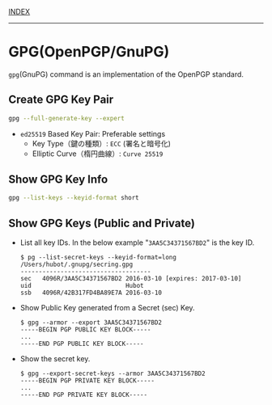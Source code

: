 [INDEX](../)

---

# GPG(OpenPGP/GnuPG)

`gpg`(GnuPG) command is an implementation of the OpenPGP standard.

## Create GPG Key Pair

```bash
gpg --full-generate-key --expert
```

- `ed25519` Based Key Pair: Preferable settings
  - Key Type（鍵の種類）: `ECC` (署名と暗号化)
  - Elliptic Curve（楕円曲線）: `Curve 25519`

## Show GPG Key Info

```bash
gpg --list-keys --keyid-format short
```

## Show GPG Keys (Public and Private)

- List all key IDs. In the below example "`3AA5C34371567BD2`" is the key ID.

  ```shellsession
  $ pg --list-secret-keys --keyid-format=long
  /Users/hubot/.gnupg/secring.gpg
  ------------------------------------
  sec   4096R/3AA5C34371567BD2 2016-03-10 [expires: 2017-03-10]
  uid                          Hubot
  ssb   4096R/42B317FD4BA89E7A 2016-03-10
  ```

- Show Public Key generated from a Secret (sec) Key.

  ```shellsession
  $ gpg --armor --export 3AA5C34371567BD2
  -----BEGIN PGP PUBLIC KEY BLOCK-----
  ...
  -----END PGP PUBLIC KEY BLOCK-----
  ```

- Show the secret key.

  ```shellsession
  $ gpg --export-secret-keys --armor 3AA5C34371567BD2
  -----BEGIN PGP PRIVATE KEY BLOCK-----
  ...
  -----END PGP PRIVATE KEY BLOCK-----
  ```
